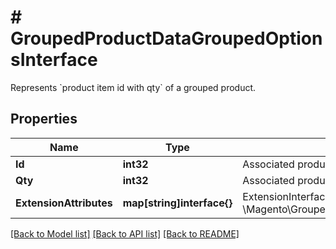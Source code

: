 # # GroupedProductDataGroupedOptionsInterface
Represents &#x60;product item id with qty&#x60; of a grouped product.

## Properties 


Name | Type | Description | Notes
------------ | ------------- | ------------- | -------------
**Id**| **int32** | Associated product id  | [optional]
**Qty**| **int32** | Associated product qty  | [optional]
**ExtensionAttributes**| **map[string]interface{}** | ExtensionInterface class for @see \\Magento\\GroupedProduct\\Api\\Data\\GroupedOptionsInterface  | [optional]


[[Back to Model list]](../../README.md#models) [[Back to API list]](../../README.md#endpoints) [[Back to README]](../../README.md)

